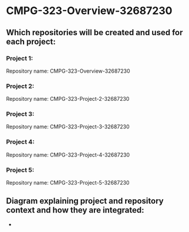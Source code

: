 # CMPG-323-Overview-32687230

## Which repositories will be created and used for each project:

### Project 1:
Repository name: CMPG-323-Overview-32687230

### Project 2:
Repository name: CMPG-323-Project-2-32687230

### Project 3:
Repository name: CMPG-323-Project-3-32687230

### Project 4:
Repository name: CMPG-323-Project-4-32687230

### Project 5:
Repository name: CMPG-323-Project-5-32687230

## Diagram explaining project and repository context and how they are integrated:
-
